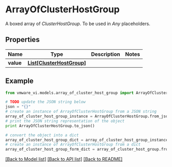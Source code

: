 # ArrayOfClusterHostGroup

A boxed array of *ClusterHostGroup*. To be used in *Any* placeholders. 

## Properties
Name | Type | Description | Notes
------------ | ------------- | ------------- | -------------
**value** | [**List[ClusterHostGroup]**](ClusterHostGroup.md) |  | 

## Example

```python
from vmware_vi.models.array_of_cluster_host_group import ArrayOfClusterHostGroup

# TODO update the JSON string below
json = "{}"
# create an instance of ArrayOfClusterHostGroup from a JSON string
array_of_cluster_host_group_instance = ArrayOfClusterHostGroup.from_json(json)
# print the JSON string representation of the object
print ArrayOfClusterHostGroup.to_json()

# convert the object into a dict
array_of_cluster_host_group_dict = array_of_cluster_host_group_instance.to_dict()
# create an instance of ArrayOfClusterHostGroup from a dict
array_of_cluster_host_group_form_dict = array_of_cluster_host_group.from_dict(array_of_cluster_host_group_dict)
```
[[Back to Model list]](../README.md#documentation-for-models) [[Back to API list]](../README.md#documentation-for-api-endpoints) [[Back to README]](../README.md)


